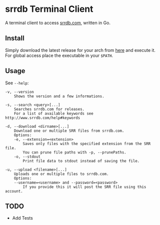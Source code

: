 # srrdb Terminal Client

A terminal client to access [srrdb.com](http://www.srrdb.com), written in Go.

## Install

Simply download the latest release for your arch from [here](https://github.com/hashworks/srrdbTerminalClient/releases/latest) and execute it.
For global access place the executable in your `$PATH`.

## Usage

See `--help`:
```
-v, --version
	Shows the version and a few informations.

-s, --search <query>[...]
	Searches srrdb.com for releases.
	For a list of available keywords see http://www.srrdb.com/help#keywords

-d, --download <dirname>[...]
	Download one or multiple SRR files from srrdb.com.
	Options:
	-e, --extension=<extension>
		Saves only files with the specified extension from the SRR file.
		You can prune file paths with -p, --prunePaths.
	-o, --stdout
		Print file data to stdout instead of saving the file.

-u, --upload <filename>[...]
	Uploads one or multiple files to srrdb.com.
	Options:
	--username=<username> and --password=<password>
		If you provide this it will post the SRR file using this account.
```

## TODO

* Add Tests
